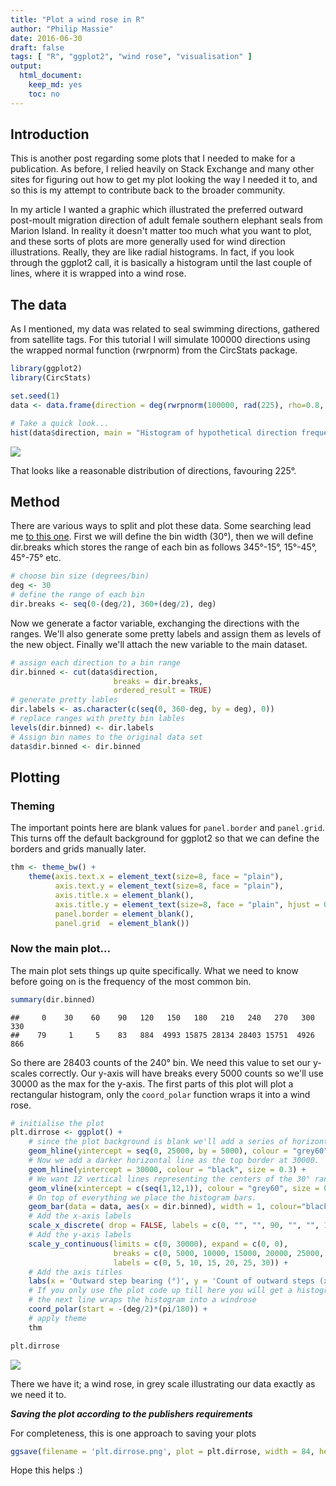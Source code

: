```yaml
---
title: "Plot a wind rose in R"
author: "Philip Massie"
date: 2016-06-30
draft: false
tags: [ "R", "ggplot2", "wind rose", "visualisation" ]
output: 
  html_document: 
    keep_md: yes
    toc: no
---
```


## Introduction

This is another post regarding some plots that I needed to make for a publication. As before, I relied heavily on Stack Exchange and many other sites for figuring out how to get my plot looking the way I needed it to, and so this is my attempt to contribute back to the broader community.

In my article I wanted a graphic which illustrated the preferred outward post-moult migration direction of adult female southern elephant seals from Marion Island. In reality it doesn't matter too much what you want to plot, and these sorts of plots are more generally used for wind direction illustrations. Really, they are like radial histograms. In fact, if you look through the ggplot2 call, it is basically a histogram until the last couple of lines, where it is wrapped into a wind rose.

## The data

As I mentioned, my data was related to seal swimming directions, gathered from satellite tags. For this tutorial I will simulate 100000 directions using the wrapped normal function (rwrpnorm) from the CircStats package.


```r
library(ggplot2)
library(CircStats)

set.seed(1)
data <- data.frame(direction = deg(rwrpnorm(100000, rad(225), rho=0.8, sd=1)))

# Take a quick look...
hist(data$direction, main = "Histogram of hypothetical direction frequencies.", xlab = "Direction", ylab = "Frequency")
```

![](histo-1.png)<!-- -->

That looks like a reasonable distribution of directions, favouring 225°.

## Method

There are various ways to split and plot these data. Some searching lead me [to this one](http://stackoverflow.com/questions/17266780/wind-rose-with-ggplot-r). First we will define the bin width (30°), then we will define dir.breaks which stores the range of each bin as follows 345°-15°, 15°-45°, 45°-75° etc.


```r
# choose bin size (degrees/bin)
deg <- 30 
# define the range of each bin
dir.breaks <- seq(0-(deg/2), 360+(deg/2), deg)
```

Now we generate a factor variable, exchanging the directions with the ranges. We'll also generate some pretty labels and assign them as levels of the new object. Finally we'll attach the new variable to the main dataset.


```r
# assign each direction to a bin range
dir.binned <- cut(data$direction,
                       breaks = dir.breaks,
                       ordered_result = TRUE)
# generate pretty lables
dir.labels <- as.character(c(seq(0, 360-deg, by = deg), 0))
# replace ranges with pretty bin lables
levels(dir.binned) <- dir.labels
# Assign bin names to the original data set
data$dir.binned <- dir.binned
```
## Plotting

### Theming

The important points here are blank values for `panel.border` and `panel.grid`. This turns off the default background for ggplot2 so that we can define the borders and grids manually later.


```r
thm <- theme_bw() + 
    theme(axis.text.x = element_text(size=8, face = "plain"),
          axis.text.y = element_text(size=8, face = "plain"),
          axis.title.x = element_blank(),
          axis.title.y = element_text(size=8, face = "plain", hjust = 0.9, vjust = 1.3),
          panel.border = element_blank(),
          panel.grid  = element_blank())
```

### Now the main plot...

The main plot sets things up quite specifically. What we need to know before going on is the frequency of the most common bin.


```r
summary(dir.binned)
```

```
##     0    30    60    90   120   150   180   210   240   270   300   330 
##    79     1     5    83   884  4993 15875 28134 28403 15751  4926   866
```

So there are 28403 counts of the 240° bin. We need this value to set our y-scales correctly. Our y-axis will have breaks every 5000 counts so we'll use 30000 as the max for the y-axis. The first parts of this plot will plot a rectangular histogram, only the `coord_polar` function wraps it into a wind rose.


```r
# initialise the plot
plt.dirrose <- ggplot() +
    # since the plot background is blank we'll add a series of horizontal lines, at 5000 count intervals, up to 25000.
    geom_hline(yintercept = seq(0, 25000, by = 5000), colour = "grey60", size = 0.3) +
    # Now we add a darker horizontal line as the top border at 30000.
    geom_hline(yintercept = 30000, colour = "black", size = 0.3) +
    # We want 12 vertical lines representing the centers of the 30° ranges.
    geom_vline(xintercept = c(seq(1,12,1)), colour = "grey60", size = 0.3) +
    # On top of everything we place the histogram bars.
    geom_bar(data = data, aes(x = dir.binned), width = 1, colour="black", size = 0.3, alpha=0.5) + 
    # Add the x-axis labels
    scale_x_discrete( drop = FALSE, labels = c(0, "", "", 90, "", "", 180, "", "", 270, "", "")) +
    # Add the y-axis labels
    scale_y_continuous(limits = c(0, 30000), expand = c(0, 0), 
                       breaks = c(0, 5000, 10000, 15000, 20000, 25000, 30000), 
                       labels = c(0, 5, 10, 15, 20, 25, 30)) +
    # Add the axis titles
    labs(x = 'Outward step bearing (°)', y = 'Count of outward steps (x10³)') +
    # If you only use the plot code up till here you will get a histogram.
    # the next line wraps the histogram into a windrose
    coord_polar(start = -(deg/2)*(pi/180)) +
    # apply theme
    thm

plt.dirrose
```

![](rose-1.png)<!-- -->

There we have it; a wind rose, in grey scale illustrating our data exactly as we need it to.

***Saving the plot according to the publishers requirements***

For completeness, this is one approach to saving your plots


```r
ggsave(filename = 'plt.dirrose.png', plot = plt.dirrose, width = 84, height = 84, units="mm", dpi = 300, type="cairo-png")
```

Hope this helps :)
